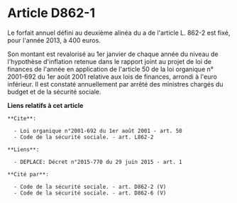 # Article D862-1

Le forfait annuel défini au deuxième alinéa du a de l'article L. 862-2 est fixé, pour l'année 2013, à 400 euros. 

Son montant est revalorisé au 1er janvier de chaque année du niveau de l'hypothèse d'inflation retenue dans le rapport joint
au projet de loi de finances de l'année en application de l'article 50 de la loi organique n° 2001-692 du 1er août 2001
relative aux lois de finances, arrondi à l'euro inférieur. Il est constaté annuellement par arrêté des ministres chargés du
budget et de la sécurité sociale.

**Liens relatifs à cet article**

	**Cite**:

	  - Loi organique n°2001-692 du 1er août 2001 - art. 50
	  - Code de la sécurité sociale. - art. L862-2

	**Liens**:

	  - DEPLACE: Décret n°2015-770 du 29 juin 2015 - art. 1

	**Cité par**:

	  - Code de la sécurité sociale. - art. D862-2 (V)
	  - Code de la sécurité sociale. - art. D862-6 (V)
